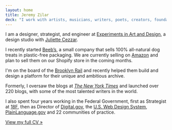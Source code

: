 ```yaml
---
layout: home
title: Jeremy Zilar
deck: "I work with artists, musicians, writers, poets, creators, foundations and mission-driven organizations to improve their unique rhythms, business operations, and artistic process."
---
```


I am a designer, strategist, and engineer at [Experiments in Art and Design](https://ead.technology/), a design studio with [Juliette Cezzar](https://juliettecezzar.com/).

I recently started [Beeb’s](https://beebsgoods.com/), a small company that sells 100% all-natural dog treats in plastic-free packaging. We are currently selling on [Amazon](https://www.amazon.com/stores/page/411B391D-E1FE-4D7B-81B6-CF7705C1F82F) and plan to sell them on our Shopify store in the coming months.

I'm on the board of the [Brooklyn Rail](https://brooklynrail.org/) and recently helped them build and design a platform for their unique and ambitious archive.

Formerly, I oversaw the blogs at [_The New York Times_](https://www.nytimes.com/) and launched over 220 blogs, with some of the most talented writers in the world.

I also spent four years working in the Federal Government, first as Strategist at [18F](https://18f.gsa.gov/), then as Director of [Digital.gov](https://digital.gov/), the [U.S. Web Design System](https://designsystem.digital.gov/), [PlainLanguage.gov](https://www.plainlanguage.gov/) and 22 communities of practice.

[View my full CV »](./work/resume)
